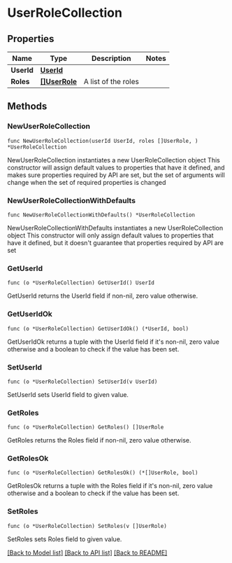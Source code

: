 # UserRoleCollection

## Properties

Name | Type | Description | Notes
------------ | ------------- | ------------- | -------------
**UserId** | [**UserId**](UserId.md) |  | 
**Roles** | [**[]UserRole**](UserRole.md) | A list of the roles | 

## Methods

### NewUserRoleCollection

`func NewUserRoleCollection(userId UserId, roles []UserRole, ) *UserRoleCollection`

NewUserRoleCollection instantiates a new UserRoleCollection object
This constructor will assign default values to properties that have it defined,
and makes sure properties required by API are set, but the set of arguments
will change when the set of required properties is changed

### NewUserRoleCollectionWithDefaults

`func NewUserRoleCollectionWithDefaults() *UserRoleCollection`

NewUserRoleCollectionWithDefaults instantiates a new UserRoleCollection object
This constructor will only assign default values to properties that have it defined,
but it doesn't guarantee that properties required by API are set

### GetUserId

`func (o *UserRoleCollection) GetUserId() UserId`

GetUserId returns the UserId field if non-nil, zero value otherwise.

### GetUserIdOk

`func (o *UserRoleCollection) GetUserIdOk() (*UserId, bool)`

GetUserIdOk returns a tuple with the UserId field if it's non-nil, zero value otherwise
and a boolean to check if the value has been set.

### SetUserId

`func (o *UserRoleCollection) SetUserId(v UserId)`

SetUserId sets UserId field to given value.


### GetRoles

`func (o *UserRoleCollection) GetRoles() []UserRole`

GetRoles returns the Roles field if non-nil, zero value otherwise.

### GetRolesOk

`func (o *UserRoleCollection) GetRolesOk() (*[]UserRole, bool)`

GetRolesOk returns a tuple with the Roles field if it's non-nil, zero value otherwise
and a boolean to check if the value has been set.

### SetRoles

`func (o *UserRoleCollection) SetRoles(v []UserRole)`

SetRoles sets Roles field to given value.



[[Back to Model list]](../README.md#documentation-for-models) [[Back to API list]](../README.md#documentation-for-api-endpoints) [[Back to README]](../README.md)


